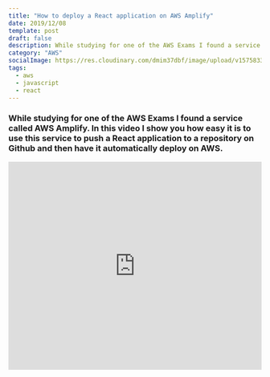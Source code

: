 ```yaml
---
title: "How to deploy a React application on AWS Amplify"
date: 2019/12/08
template: post
draft: false
description: While studying for one of the AWS Exams I found a service called AWS Amplify. In this video I show you how easy it is to use this service to push a React application to a repository on Github and then have it automatically deploy on AWS.
category: "AWS"
socialImage: https://res.cloudinary.com/dmim37dbf/image/upload/v1575833984/AWS_Amplify_thumnail.png
tags:
  - aws
  - javascript
  - react
---
```


### While studying for one of the AWS Exams I found a service called AWS Amplify. In this video I show you how easy it is to use this service to push a React application to a repository on Github and then have it automatically deploy on AWS.

<center>
<iframe width="100%" height="415" src="https://www.youtube.com/embed/kKwyKQ8Jxd8" frameborder="0" allow="accelerometer; autoplay; encrypted-media; gyroscope; picture-in-picture" allowfullscreen></iframe>
</center>
